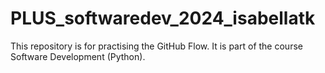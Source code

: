 # PLUS_softwaredev_2024_isabellatk
This repository is for practising the GitHub Flow. It is part of the course Software Development (Python).
